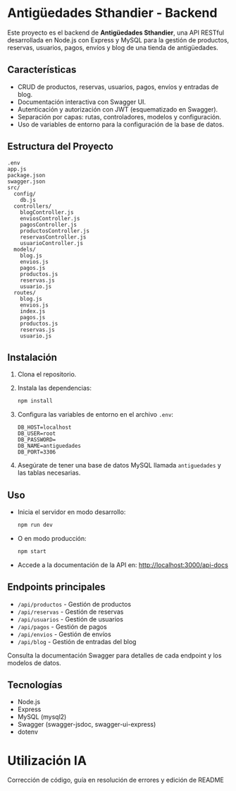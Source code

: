 # Antigüedades Sthandier - Backend

Este proyecto es el backend de **Antigüedades Sthandier**, una API RESTful desarrollada en Node.js con Express y MySQL para la gestión de productos, reservas, usuarios, pagos, envíos y blog de una tienda de antigüedades.

## Características

- CRUD de productos, reservas, usuarios, pagos, envíos y entradas de blog.
- Documentación interactiva con Swagger UI.
- Autenticación y autorización con JWT (esquematizado en Swagger).
- Separación por capas: rutas, controladores, modelos y configuración.
- Uso de variables de entorno para la configuración de la base de datos.

## Estructura del Proyecto

```
.env
app.js
package.json
swagger.json
src/
  config/
    db.js
  controllers/
    blogController.js
    enviosController.js
    pagosController.js
    productosController.js
    reservasController.js
    usuarioController.js
  models/
    blog.js
    envios.js
    pagos.js
    productos.js
    reservas.js
    usuario.js
  routes/
    blog.js
    envios.js
    index.js
    pagos.js
    productos.js
    reservas.js
    usuario.js
```

## Instalación

1. Clona el repositorio.
2. Instala las dependencias:

   ```sh
   npm install
   ```

3. Configura las variables de entorno en el archivo `.env`:

   ```
   DB_HOST=localhost
   DB_USER=root
   DB_PASSWORD=
   DB_NAME=antiguedades
   DB_PORT=3306
   ```

4. Asegúrate de tener una base de datos MySQL llamada `antiguedades` y las tablas necesarias.

## Uso

- Inicia el servidor en modo desarrollo:

  ```sh
  npm run dev
  ```

- O en modo producción:

  ```sh
  npm start
  ```

- Accede a la documentación de la API en: [http://localhost:3000/api-docs](http://localhost:3000/api-docs)

## Endpoints principales

- `/api/productos` - Gestión de productos
- `/api/reservas` - Gestión de reservas
- `/api/usuarios` - Gestión de usuarios
- `/api/pagos` - Gestión de pagos
- `/api/envios` - Gestión de envíos
- `/api/blog` - Gestión de entradas del blog

Consulta la documentación Swagger para detalles de cada endpoint y los modelos de datos.

## Tecnologías

- Node.js
- Express
- MySQL (mysql2)
- Swagger (swagger-jsdoc, swagger-ui-express)
- dotenv

# Utilización IA

Corrección de código, guía en resolución de errores y edición de README